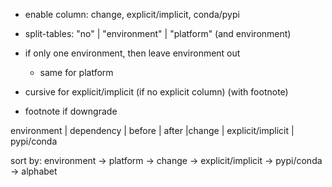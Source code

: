 - enable column: change, explicit/implicit, conda/pypi

- split-tables: "no" | "environment" | "platform" (and environment)

- if only one environment, then leave environment out
  - same for platform

- cursive for explicit/implicit (if no explicit column) (with footnote)
- footnote if downgrade

environment | dependency | before | after |change | explicit/implicit | pypi/conda

sort by: environment -> platform -> change -> explicit/implicit -> pypi/conda -> alphabet